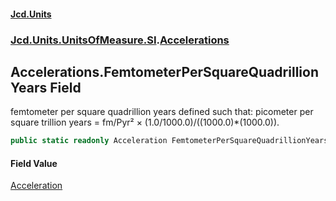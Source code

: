 #### [Jcd.Units](index.md 'index')
### [Jcd.Units.UnitsOfMeasure.SI](Jcd.Units.UnitsOfMeasure.SI.md 'Jcd.Units.UnitsOfMeasure.SI').[Accelerations](Accelerations.md 'Jcd.Units.UnitsOfMeasure.SI.Accelerations')

## Accelerations.FemtometerPerSquareQuadrillionYears Field

femtometer per square quadrillion years defined such that: picometer per square trillion years = fm/Pyr² × (1.0/1000.0)/((1000.0)*(1000.0)).

```csharp
public static readonly Acceleration FemtometerPerSquareQuadrillionYears;
```

#### Field Value
[Acceleration](Acceleration.md 'Jcd.Units.UnitTypes.Acceleration')